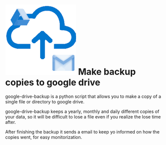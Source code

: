 
# ![google-drive-backup logo](img/app-logo.png) Make backup copies to google drive

google-drive-backup is a python script that allows you to make a copy of
a single file or directory to google drive. 

google-drive-backup keeps a yearly, monthly and daily different copies 
of your data, so it will be difficult to lose a file even if you realize
the lose time after. 

After finishing the backup it sends a email to keep yo informed on how 
the copies went, for easy monitorization.


